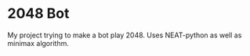 # 2048 Bot

My project trying to make a bot play 2048. Uses NEAT-python as well as minimax algorithm.
